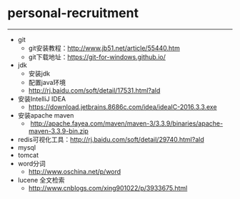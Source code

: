 # personal-recruitment
--------------
+ git
	+ git安装教程：http://www.jb51.net/article/55440.htm 
	+ git下载地址：https://git-for-windows.github.io/
+ jdk
	- 安装jdk
	- 配置java环境
	- http://rj.baidu.com/soft/detail/17531.html?ald
+ 安装IntelliJ IDEA
	- https://download.jetbrains.8686c.com/idea/ideaIC-2016.3.3.exe
+ 安装apache maven
	-  http://apache.fayea.com/maven/maven-3/3.3.9/binaries/apache-maven-3.3.9-bin.zip 
+ redis可视化工具：http://rj.baidu.com/soft/detail/29740.html?ald 
+ mysql 
+ tomcat
+ word分词
	- http://www.oschina.net/p/word
+ lucene 全文检索
	- http://www.cnblogs.com/xing901022/p/3933675.html 
